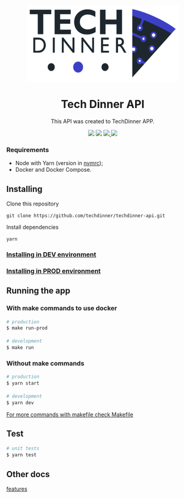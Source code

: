 <p align="center">
  <a href="https://github.com/techdinner/techdinner-api" rel="noopener">
    <img width=400px height=200px src=".github/assets/logo.png">
 </a>
</p>

<h1 align="center">Tech Dinner API</h1>

<p align="center">
  This API was created to TechDinner APP.
</p>

<div align="center">
  <a>
    <img src="https://img.shields.io/github/package-json/license/techdinner/techdinner-api">
  </a>
  <a>
    <img src="https://img.shields.io/badge/node-v16.17.0-brightgreen.svg">
  </a>
  <a href="https://github.com/techdinner/techdinner-api/issues">
    <img src="https://img.shields.io/github/issues/techdinner/techdinner-api">
  </a>
  <a href="https://github.com/techdinner/techdinner-api/pulls">
    <img src="https://img.shields.io/github/issues-pr/techdinner/techdinner-api">
  </a>
</div>

### Requirements
- Node with Yarn (version in [nvmrc](.nvmrc));
- Docker and Docker Compose.

## Installing
Clone this repository
```
git clone https://github.com/techdinner/techdinner-api.git
```

Install dependencies
```
yarn
```

### [Installing in DEV environment](docs/install/development.md)
### [Installing in PROD environment](docs/install/production.md)

## Running the app
### With make commands to use docker
```bash
# production
$ make run-prod

# development
$ make run
```

### Without make commands
```bash
# production
$ yarn start

# development
$ yarn dev
```

[For more commands with makefile check Makefile](Makefile)

## Test
```bash
# unit tests
$ yarn test
```

## Other docs
[features](docs/features.md)

